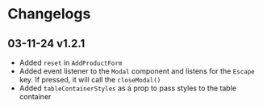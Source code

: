 # Changelogs

## 03-11-24 v1.2.1

-   Added `reset` in `AddProductForm`
-   Added event listener to the `Modal` component and listens for
    the `Escape` key. If pressed, it will call the `closeModal()`
-   Added `tableContainerStyles` as a prop to pass styles to the table container
